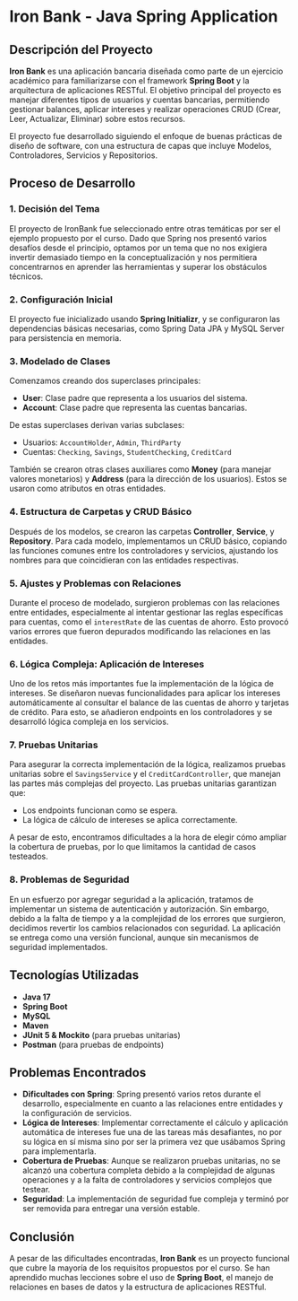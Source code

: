 # Iron Bank - Java Spring Application

## Descripción del Proyecto

**Iron Bank** es una aplicación bancaria diseñada como parte de un ejercicio académico para familiarizarse con el framework **Spring Boot** y la arquitectura de aplicaciones RESTful. El objetivo principal del proyecto es manejar diferentes tipos de usuarios y cuentas bancarias, permitiendo gestionar balances, aplicar intereses y realizar operaciones CRUD (Crear, Leer, Actualizar, Eliminar) sobre estos recursos.

El proyecto fue desarrollado siguiendo el enfoque de buenas prácticas de diseño de software, con una estructura de capas que incluye Modelos, Controladores, Servicios y Repositorios.

## Proceso de Desarrollo

### 1. Decisión del Tema
El proyecto de IronBank fue seleccionado entre otras temáticas por ser el ejemplo propuesto por el curso. Dado que Spring nos presentó varios desafíos desde el principio, optamos por un tema que no nos exigiera invertir demasiado tiempo en la conceptualización y nos permitiera concentrarnos en aprender las herramientas y superar los obstáculos técnicos.

### 2. Configuración Inicial
El proyecto fue inicializado usando **Spring Initializr**, y se configuraron las dependencias básicas necesarias, como Spring Data JPA y MySQL Server para persistencia en memoria.

### 3. Modelado de Clases
Comenzamos creando dos superclases principales:
- **User**: Clase padre que representa a los usuarios del sistema.
- **Account**: Clase padre que representa las cuentas bancarias.

De estas superclases derivan varias subclases:
- Usuarios: `AccountHolder`, `Admin`, `ThirdParty`
- Cuentas: `Checking`, `Savings`, `StudentChecking`, `CreditCard`

También se crearon otras clases auxiliares como **Money** (para manejar valores monetarios) y **Address** (para la dirección de los usuarios). Estos se usaron como atributos en otras entidades.

### 4. Estructura de Carpetas y CRUD Básico
Después de los modelos, se crearon las carpetas **Controller**, **Service**, y **Repository**. Para cada modelo, implementamos un CRUD básico, copiando las funciones comunes entre los controladores y servicios, ajustando los nombres para que coincidieran con las entidades respectivas.

### 5. Ajustes y Problemas con Relaciones
Durante el proceso de modelado, surgieron problemas con las relaciones entre entidades, especialmente al intentar gestionar las reglas específicas para cuentas, como el `interestRate` de las cuentas de ahorro. Esto provocó varios errores que fueron depurados modificando las relaciones en las entidades.

### 6. Lógica Compleja: Aplicación de Intereses
Uno de los retos más importantes fue la implementación de la lógica de intereses. Se diseñaron nuevas funcionalidades para aplicar los intereses automáticamente al consultar el balance de las cuentas de ahorro y tarjetas de crédito. Para esto, se añadieron endpoints en los controladores y se desarrolló lógica compleja en los servicios.

### 7. Pruebas Unitarias
Para asegurar la correcta implementación de la lógica, realizamos pruebas unitarias sobre el `SavingsService` y el `CreditCardController`, que manejan las partes más complejas del proyecto. Las pruebas unitarias garantizan que:
- Los endpoints funcionan como se espera.
- La lógica de cálculo de intereses se aplica correctamente.

A pesar de esto, encontramos dificultades a la hora de elegir cómo ampliar la cobertura de pruebas, por lo que limitamos la cantidad de casos testeados.

### 8. Problemas de Seguridad
En un esfuerzo por agregar seguridad a la aplicación, tratamos de implementar un sistema de autenticación y autorización. Sin embargo, debido a la falta de tiempo y a la complejidad de los errores que surgieron, decidimos revertir los cambios relacionados con seguridad. La aplicación se entrega como una versión funcional, aunque sin mecanismos de seguridad implementados.

## Tecnologías Utilizadas

- **Java 17**
- **Spring Boot**
- **MySQL**
- **Maven**
- **JUnit 5 & Mockito** (para pruebas unitarias)
- **Postman** (para pruebas de endpoints)

## Problemas Encontrados

- **Dificultades con Spring**: Spring presentó varios retos durante el desarrollo, especialmente en cuanto a las relaciones entre entidades y la configuración de servicios.
- **Lógica de Intereses**: Implementar correctamente el cálculo y aplicación automática de intereses fue una de las tareas más desafiantes, no por su lógica en sí misma sino por ser la primera vez que usábamos Spring para implementarla.
- **Cobertura de Pruebas**: Aunque se realizaron pruebas unitarias, no se alcanzó una cobertura completa debido a la complejidad de algunas operaciones y a la falta de controladores y servicios complejos que testear.
- **Seguridad**: La implementación de seguridad fue compleja y terminó por ser removida para entregar una versión estable.

## Conclusión

A pesar de las dificultades encontradas, **Iron Bank** es un proyecto funcional que cubre la mayoría de los requisitos propuestos por el curso. Se han aprendido muchas lecciones sobre el uso de **Spring Boot**, el manejo de relaciones en bases de datos y la estructura de aplicaciones RESTful.